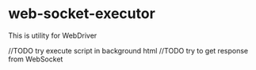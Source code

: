 # web-socket-executor
This is utility for WebDriver

//TODO try execute script in background html
//TODO try to get response from WebSocket